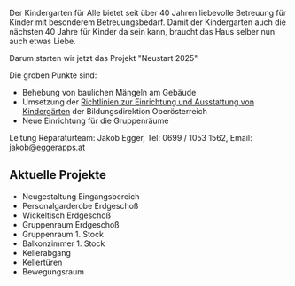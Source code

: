
Der Kindergarten für Alle bietet seit über 40 Jahren liebevolle Betreuung für Kinder mit besonderem Betreuungsbedarf.
Damit der Kindergarten auch die nächsten 40 Jahre für Kinder da sein kann, braucht das Haus selber nun auch etwas Liebe.

Darum starten wir jetzt das Projekt "Neustart 2025"

Die groben Punkte sind:

- Behebung von baulichen Mängeln am Gebäude
- Umsetzung der [Richtlinien zur Einrichtung und Ausstattung von Kindergärten](https://www.bildung-ooe.gv.at/Elementarpaedagogik/Fach--und-Rechtsinformationen/Rechtsgrundlagen/Weitere-Rechtsinformationen/Verwendungsbewilligungen.html) der Bildungsdirektion Oberösterreich
- Neue Einrichtung für die Gruppenräume

Leitung Reparaturteam: Jakob Egger, Tel: 0699 / 1053 1562, Email: jakob@eggerapps.at

## Aktuelle Projekte


- Neugestaltung Eingangsbereich
- Personalgarderobe Erdgeschoß
- Wickeltisch Erdgeschoß
- Gruppenraum Erdgeschoß
- Gruppenraum 1. Stock
- Balkonzimmer 1. Stock
- Kellerabgang
- Kellertüren
- Bewegungsraum